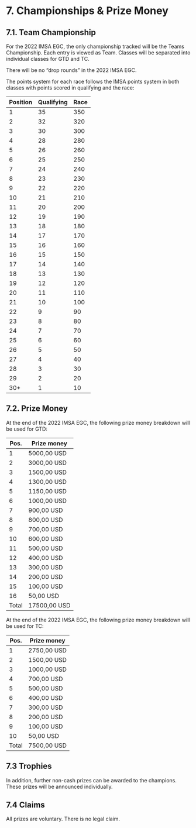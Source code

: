 # 7. Championships & Prize Money

## 7.1. Team Championship
For the 2022 IMSA EGC, the only championship tracked will be the Teams Championship. Each entry is viewed as Team. Classes will be separated into individual classes for GTD and TC.

There will be no “drop rounds” in the 2022 IMSA EGC.

The points system for each race follows the IMSA points system in both classes with points scored in qualifying and the race:

| Position   | Qualifying | Race       |
|------------|------------|------------|
|     1      |     35     |     350    |
|     2      |     32     |     320    |
|     3      |     30     |     300    |
|     4      |     28     |     280    |
|     5      |     26     |     260    |
|     6      |     25     |     250    |
|     7      |     24     |     240    |
|     8      |     23     |     230    |
|     9      |     22     |     220    |
|     10     |     21     |     210    |
|     11     |     20     |     200    |
|     12     |     19     |     190    |
|     13     |     18     |     180    |
|     14     |     17     |     170    |
|     15     |     16     |     160    |
|     16     |     15     |     150    |
|     17     |     14     |     140    |
|     18     |     13     |     130    |
|     19     |     12     |     120    |
|     20     |     11     |     110    |
|     21     |     10     |     100    |
|     22     |     9      |     90     |
|     23     |     8      |     80     |
|     24     |     7      |     70     |
|     25     |     6      |     60     |
|     26     |     5      |     50     |
|     27     |     4      |     40     |
|     28     |     3      |     30     |
|     29     |     2      |     20     |
|     30+    |     1      |     10     |

## 7.2. Prize Money
At the end of the 2022 IMSA EGC, the following prize money breakdown will be used for GTD:

|     Pos.     |     Prize money     |
|--------------|---------------------|
|     1        |     5000,00 USD     |
|     2        |     3000,00 USD     |
|     3        |     1500,00 USD     |
|     4        |     1300,00 USD     |
|     5        |     1150,00 USD     |
|     6        |     1000,00 USD     |
|     7        |     900,00 USD      |
|     8        |     800,00 USD      |
|     9        |     700,00 USD      |
|     10       |     600,00 USD      |
|     11       |     500,00 USD      |
|     12       |     400,00 USD      |
|     13       |     300,00 USD      |
|     14       |     200,00 USD      |
|     15       |     100,00 USD      |
|     16       |     50,00 USD       |
|     Total    |     17500,00 USD    |

At the end of the 2022 IMSA EGC, the following prize money breakdown will be used for TC:

|     Pos.     |     Prize money    |
|--------------|--------------------|
|     1        |     2750,00 USD    |
|     2        |     1500,00 USD    |
|     3        |     1000,00 USD    |
|     4        |     700,00 USD     |
|     5        |     500,00 USD     |
|     6        |     400,00 USD     |
|     7        |     300,00 USD     |
|     8        |     200,00 USD     |
|     9        |     100,00 USD     |
|     10       |     50,00 USD      |
|     Total    |     7500,00 USD    |

## 7.3 Trophies
In addition, further non-cash prizes can be awarded to the champions. These prizes will be announced individually.

## 7.4 Claims
All prizes are voluntary. There is no legal claim.
